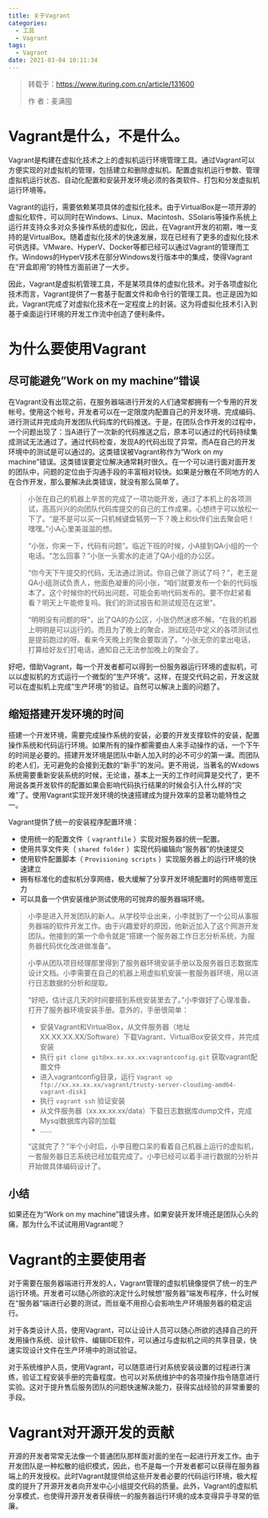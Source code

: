 ```yaml
---
title: 关于Vagrant
categories:
  - 工具
  - Vagrant
tags:
  - Vagrant
date: 2021-03-04 10:11:34
---
```


> 转载于：https://www.ituring.com.cn/article/131600
>
> 作    者：麦满囤

# Vagrant是什么，不是什么。

Vagrant是构建在虚拟化技术之上的虚拟机运行环境管理工具。通过Vagrant可以方便实现的对虚拟机的管理，包括建立和删除虚拟机、配置虚拟机运行参数、管理虚拟机运行状态、自动化配置和安装开发环境必须的各类软件、打包和分发虚拟机运行环境等。

Vagrant的运行，需要依赖某项具体的虚拟化技术。由于VirtualBox是一项开源的虚拟化软件，可以同时在Windows、Linux、Macintosh、SSolaris等操作系统上运行并支持众多对众多操作系统的虚拟化，因此，在Vagrant开发的初期，唯一支持的是VirtualBox。随着虚拟化技术的快速发展，现在已经有了更多的虚拟化技术可供选择。VMware、HyperV、Docker等都已经可以通过Vagrant的管理而工作。Windows的HyperV技术在部分Windows发行版本中的集成，使得Vagrant在“开盒即用”的特性方面前进了一大步。

因此，Vagrant是虚拟机管理工具，不是某项具体的虚拟化技术。对于各项虚拟化技术而言，Vagrant提供了一套基于配置文件和命令行的管理工具。也正是因为如此，Vagrant完成了对虚拟化技术在一定程度上的封装。这为将虚拟化技术引入到基于桌面运行环境的开发工作流中创造了便利条件。

# 为什么要使用Vagrant

## 尽可能避免”Work on my machine“错误

在Vagrant没有出现之前，在服务器端进行开发的人们通常都拥有一个专用的开发帐号。使用这个帐号，开发者可以在一定限度内配置自己的开发环境、完成编码、进行测试并完成向开发团队代码库的代码推送。于是，在团队合作开发的过程中，一个问题出现了：当A进行了一次新的代码推送之后，原本可以通过的代码持续集成测试无法通过了。通过代码检查，发现A的代码出现了异常。而A在自己的开发环境中的测试是可以通过的。这类错误被Vagrant称作为“Work on my machine”错误。这类错误要定位解决通常耗时很久。在一个可以进行面对面开发的团队中，问题的定位由于沟通手段的丰富相对较快。如果是分散在不同地方的人在合作开发，那么要解决此类错误，就没有那么简单了。

> 小张在自己的机器上辛苦的完成了一项功能开发，通过了本机上的各项测试，高高兴兴的向团队代码库提交的自己的工作成果。心想终于可以放松一下了。“是不是可以买一只机械键盘犒劳一下？晚上和伙伴们出去聚会吧！嘿嘿。”小A心里美滋滋的想。
>
> “小张，你来一下，代码有问题”。临近下班的时候，小A接到QA小组的一个电话。“怎么回事？”小张一头雾水的走进了QA小组的办公区。
>
> “你今天下午提交的代码，无法通过测试。你自己做了测试了吗？”，老王是QA小组测试负责人，他面色凝重的问小张，“咱们就要发布一个新的代码版本了。这个时候你的代码出问题，可能会影响代码发布的。要不你赶紧看看？明天上午能修复吗。我们的测试报告和测试规范在这里”。
>
> “明明没有问题的呀”，出了QA的办公区，小张仍然迷惑不解。“在我的机器上明明是可以运行的。而且为了晚上的聚会，测试规范中定义的各项测试也是提前跑过的呀。看来今天晚上的聚会要取消了。“小张无奈的拿出电话，打算给好友们打电话，通知自己无法参加晚上的聚会了。

好吧，借助Vagrant，每一个开发者都可以得到一份服务器运行环境的虚拟机，可以以虚拟机的方式运行一个微型的”生产环境“。这样，在提交代码之前，开发这就可以在虚拟机上完成”生产环境“的验证。自然可以解决上面的问题了。

## 缩短搭建开发环境的时间

搭建一个开发环境，需要完成操作系统的安装，必要的开发支撑软件的安装，配置操作系统和代码运行环境。如果所有的操作都需要由人来手动操作的话，一个下午的时间是必要的。搭建开发环境是团队中新人加入时的必不可少的第一课。而团队的老人们，无可避免的会接到无数的“新手”的发问。更不用说，当著名的Wxdows系统需要重新安装系统的时候，无论谁，基本上一天的工作时间算是交代了，更不用说各类开发软件的配置如果会影响代码执行结果的时候会引入什么样的“灾难”了。使用Vagrant实现开发环境的快速搭建成为提升效率的显著功能特性之一。

Vagrant提供了统一的安装程序配置环境：

- 使用统一的配置文件（ `vagrantfile` ）实现对服务器的统一配置。
- 使用共享文件夹（ `shared folder` ）实现代码编辑向“服务器”的快速提交
- 使用软件配置脚本（ `Provisioning scripts` ）实现服务器上的运行环境的快速建立
- 拥有标准化的虚拟机分享网络，极大缓解了分享开发环境配置时的网络带宽压力
- 可以具备一个供安装维护测试使用的可抛弃的服务器端环境。

> 小李是进入开发团队的新人。从学校毕业出来，小李就到了一个公司从事服务器端的软件开发工作。由于兴趣爱好的原因，他新近加入了这个网游开发团队。他接到的第一个命令就是“搭建一个服务器工作日志分析系统，为服务器代码优化改进做准备”。
>
> 小李从团队项目经理那里得到了服务器环境安装手册以及服务器日志数据库设计文档。小李需要在自己的机器上用虚拟机安装一套服务器环境，用以进行日志数据的分析和提取。
>
> “好吧，估计这几天的时间要搭到系统安装里去了。”小李做好了心理准备，打开了服务器环境安装手册。意外的，手册很简单：
>
> - 安装Vagrant和VirtualBox，从文件服务器（地址XX.XX.XX.XX/Software）下载Vagrant、VirtualBox安装文件，并完成安装
> - 执行 `git clone git@xx.xx.xx.xx:vagrantconfig.git` 获取vagrant配置文件
> - 进入vagrantconfig目录，运行 `Vagrant up ftp://xx.xx.xx.xx/vagrant/trusty-server-cloudimg-amd64-vagrant-disk1`
> - 执行 `vagrant ssh` 验证安装
> - 从文件服务器（xx.xx.xx.xx/data）下载日志数据库dump文件，完成Mysql数据库内容的加载
> - ……
>
> “这就完了？”半个小时后，小李目瞪口呆的看着自己机器上运行的虚拟机，一套服务器日志系统已经加载完成了。小李已经可以着手进行数据的分析并开始做具体编码设计了。

## 小结

如果还在为“Work on my machine”错误头疼，如果安装开发环境还是团队心头的痛，那为什么不试试用用Vagrant呢？

# Vagrant的主要使用者

对于需要在服务器端进行开发的人，Vagrant管理的虚拟机镜像提供了统一的生产运行环境。开发者可以随心所欲的决定什么时候想“服务器”端发布程序，什么时候在“服务器”端进行必要的测试，而丝毫不用担心会影响生产环境服务器的稳定运行。

对于各类设计人员，使用Vagrant，可以让设计人员可以随心所欲的选择自己的开发用操作系统、设计软件、编辑IDE软件，可以通过与虚拟机之间的共享目录，快速实现设计文件在生产环境中的测试验证。

对于系统维护人员，使用Vagrant，可以随意进行对系统安装设置的过程进行演练，验证工程安装手册的完备程度。也可以对系统维护中的各项操作指令随意进行实验。这对于提升售后服务团队的问题快速解决能力，获得实战经验的非常重要的手段。

# Vagrant对开源开发的贡献

开源的开发者常常无法像一个普通团队那样面对面的坐在一起进行开发工作。由于开发团队是一种松散的组织模式，因此，也不是每一个开发者都可以获得在服务器端上的开发授权。此时Vagrant就提供给这些开发者必要的代码运行环境，极大程度的提升了开源开发者向开发中心小组提交代码的质量。此外，Vagrant的虚拟机分享模式，也使得开源开发者获得统一的服务器运行环境的成本变得异乎寻常的低廉。
